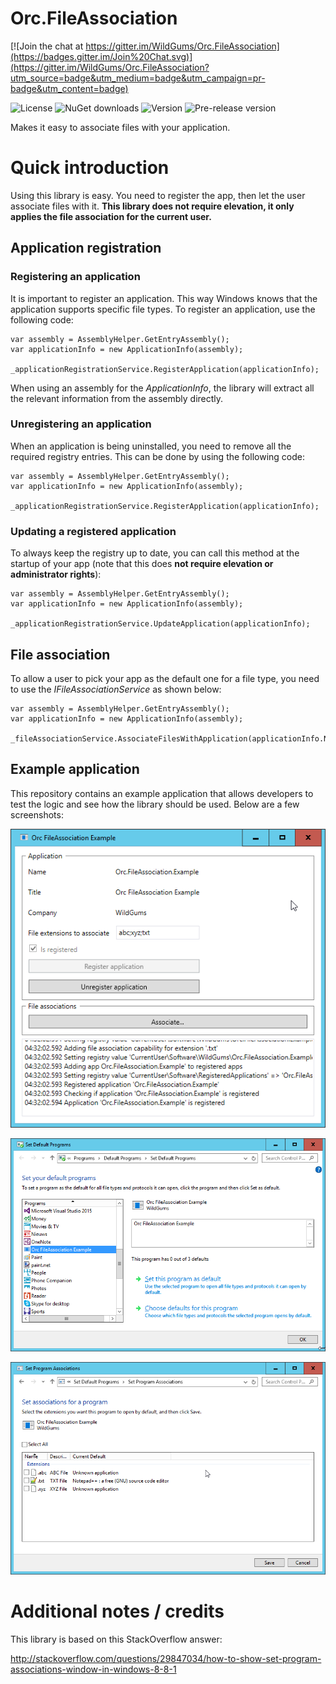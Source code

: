 # Orc.FileAssociation

[![Join the chat at https://gitter.im/WildGums/Orc.FileAssociation](https://badges.gitter.im/Join%20Chat.svg)](https://gitter.im/WildGums/Orc.FileAssociation?utm_source=badge&utm_medium=badge&utm_campaign=pr-badge&utm_content=badge)

![License](https://img.shields.io/github/license/wildgums/orc.fileassociation.svg)
![NuGet downloads](https://img.shields.io/nuget/dt/orc.fileassociation.svg)
![Version](https://img.shields.io/nuget/v/orc.fileassociation.svg)
![Pre-release version](https://img.shields.io/nuget/vpre/orc.fileassociation.svg)

Makes it easy to associate files with your application.

# Quick introduction

Using this library is easy. You need to register the app, then let the user associate files with it. **This library does not require elevation, it only applies
the file association for the current user.**

## Application registration

### Registering an application

It is important to register an application. This way Windows knows that the application supports specific file types. To register an application, use the following code:

```
var assembly = AssemblyHelper.GetEntryAssembly();
var applicationInfo = new ApplicationInfo(assembly);

_applicationRegistrationService.RegisterApplication(applicationInfo);

```

When using an assembly for the _ApplicationInfo_, the library will extract all the relevant information from the assembly directly.

### Unregistering an application

When an application is being uninstalled, you need to remove all the required registry entries. This can be done by using the following code:

```
var assembly = AssemblyHelper.GetEntryAssembly();
var applicationInfo = new ApplicationInfo(assembly);

_applicationRegistrationService.RegisterApplication(applicationInfo);

```

### Updating a registered application

To always keep the registry up to date, you can call this method at the startup of your app (note that this does **not require elevation or administrator rights**):

```
var assembly = AssemblyHelper.GetEntryAssembly();
var applicationInfo = new ApplicationInfo(assembly);

_applicationRegistrationService.UpdateApplication(applicationInfo);
```

## File association

To allow a user to pick your app as the default one for a file type, you need to use the _IFileAssociationService_ as shown below:

```
var assembly = AssemblyHelper.GetEntryAssembly();
var applicationInfo = new ApplicationInfo(assembly);

_fileAssociationService.AssociateFilesWithApplication(applicationInfo.Name);
```

## Example application

This repository contains an example application that allows developers to test the logic and see how the library should be used. Below are a few screenshots:

![Example application](doc/images/example_app.png)

![Windows 10 default apps](doc/images/windows_10_001.png)

![Windows 10 default apps](doc/images/windows_10_002.png)

# Additional notes / credits

This library is based on this StackOverflow answer:

http://stackoverflow.com/questions/29847034/how-to-show-set-program-associations-window-in-windows-8-8-1